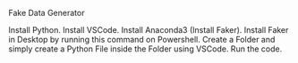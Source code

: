 Fake Data Generator

Install Python.
Install VSCode.
Install Anaconda3 (Install Faker).
Install Faker in Desktop by running this command <pip3 install Faker> on Powershell.
Create a Folder and simply create a Python File inside the Folder using VSCode.
Run the code.
